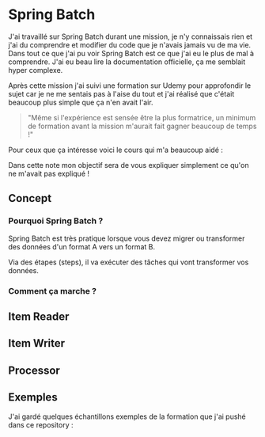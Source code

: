 # Spring Batch

J'ai travaillé sur Spring Batch durant une mission, je n'y connaissais rien et j'ai du comprendre et modifier du code que je n'avais jamais vu de ma vie. Dans tout ce que j'ai pu voir Spring Batch est ce que j'ai eu le plus de mal à comprendre. J'ai eu beau lire la documentation officielle, ça me semblait hyper complexe.

Après cette mission j'ai suivi une formation sur Udemy pour approfondir le sujet car je ne me sentais pas à l'aise du tout et j'ai réalisé que c'était beaucoup plus simple que ça n'en avait l'air.

> "Même si l'expérience est sensée être la plus formatrice, un minimum de formation avant la mission m'aurait fait gagner beaucoup de temps !"

Pour ceux que ça intéresse voici le cours qui m'a beaucoup aidé : 

Dans cette note mon objectif sera de vous expliquer simplement ce qu'on ne m'avait pas expliqué !

## Concept

### Pourquoi Spring Batch ?

Spring Batch est très pratique lorsque vous devez migrer ou transformer des données d'un format A vers un format B. 

Via des étapes (steps), il va exécuter des tâches qui vont transformer vos données. 


### Comment ça marche ?



## Item Reader

## Item Writer

## Processor

## Exemples

J'ai gardé quelques échantillons exemples de la formation que j'ai pushé dans ce repository : 